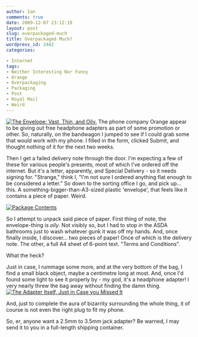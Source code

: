 ```yaml
---
author: Ian
comments: true
date: 2009-12-07 23:12:19
layout: post
slug: overpackaged-much
title: Overpackaged Much?
wordpress_id: 2442
categories:

- Internet
tags:
- Neither Interesting Nor Funny
- Orange
- Overpackaging
- Packaging
- Post
- Royal Mail
- Weird
---
```


[![The Envelope: Vast, Thin, and Oily.](https://files.ianrenton.com/sites/blog/2009/12/2009-12-07-22.50.25-300x225.jpg)](https://files.ianrenton.com/sites/blog/2009/12/2009-12-07-22.50.25.jpg)
The phone company Orange appear to be giving out free headphone adapters as part of some promotion or other.  So, naturally, on the bandwagon I jumped to see if I could grab some that would work with my phone.  I filled in the form, clicked Submit, and thought nothing of it for the next two weeks.

Then I get a failed delivery note through the door.  I'm expecting a few of these for various people's presents, most of which I've ordered off the internet.  But it's a letter, apparently, and Special Delivery - so it needs signing for.  "Strange," think I, "I'm not sure I ordered anything flat enough to be considered a letter."  So down to the sorting office I go, and pick up... this.  A something-bigger-than-A3-sized plastic 'envelope', that feels like it contains a piece of paper.  Weird.

[![Package Contents](https://files.ianrenton.com/sites/blog/2009/12/2009-12-07-22.51.20-300x225.jpg)](https://files.ianrenton.com/sites/blog/2009/12/2009-12-07-22.51.20.jpg)

So I attempt to unpack said piece of paper.  First thing of note, the envelope-thing is _oily_.  Not visibly so, but I had to stop in the ASDA bathrooms just to wash whatever gunk it was off my hands.  And, once finally inside, I discover... two pieces of paper!  Once of which is the delivery note.  The other, a full A4 sheet of 6-point text.  "Terms and Conditions".

What the heck?

Just in case, I rummage some more, and at the very bottom of the bag, I find a small black object, maybe a centimetre long at most.  And, once I'd found some light to see it properly by - my god, it's a headphone adapter!  I very nearly threw the bag away without finding the damn thing.
[![The Adapter Itself, Just in Case you Missed It](https://files.ianrenton.com/sites/blog/2009/12/2009-12-07-22.52.29-300x225.jpg)](https://files.ianrenton.com/sites/blog/2009/12/2009-12-07-22.52.29.jpg)

And, just to complete the aura of bizarrity surrounding the whole thing, it of course is not even the right plug to fit my phone.

So, er, anyone want a 2.5mm to 3.5mm jack adapter?  Be warned, I may send it to you in a full-length shipping container.

